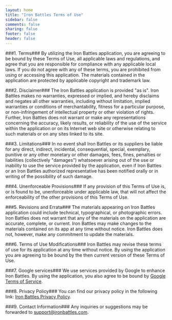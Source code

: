```yaml
---
layout: home
title: "Iron Battles Terms of Use"
sidebar: false
comments: false
sharing: false
footer: false
header: false
---
```


###1. Terms###
By utilizing the Iron Battles application, you are agreeing to be bound by these Terms of Use, all applicable laws and regulations, and agree that you are responsible for compliance with any applicable local laws. If you do not agree with any of these terms, you are prohibited from using or accessing this application. The materials contained in the application are protected by applicable copyright and trademark law.

###2. Disclaimer###
The Iron Battles application is provided "as is". Iron Battles makes no warranties, expressed or implied, and hereby disclaims and negates all other warranties, including without limitation, implied warranties or conditions of merchantability, fitness for a particular purpose, or non-infringement of intellectual property or other violation of rights. Further, Iron Battles does not warrant or make any representations concerning the accuracy, likely results, or reliability of the use of the service within the application or on its Internet web site or otherwise relating to such materials or on any sites linked to its site.

###3. Limitations###
In no event shall Iron Battles or its suppliers be liable for any direct, indirect, incidental, consequential, special, exemplary, punitive or any other monetary or other damages, fees, fines, penalties or liabilities (collectively "damages") whatsoever arising out of the use or inability to use the service provided by the application, even if Iron Battles or an Iron Battles authorized representative has been notified orally or in writing of the possibility of such damage.

###4. Unenforceable Provisions###
If any provision of this Terms of Use is, or is found to be, unenforceable under applicable law, that will not affect the enforceability of the other provisions of this Terms of Use.

###5. Revisions and Errata###
The materials appearing on Iron Battles application could include technical, typographical, or photographic errors. Iron Battles does not warrant that any of the materials on the application are accurate, complete, or current. Iron Battles may make changes to the materials contained on its app at any time without notice. Iron Battles does not, however, make any commitment to update the materials.

###6. Terms of Use Modifications###
Iron Battles may revise these terms of use for its application at any time without notice. By using the application you are agreeing to be bound by the then current version of these Terms of Use.

###7. Google services###
We use services provided by Google to enhance Iron Battles. By using the application, you also agree to be bound by [Google Terms of Service](http://www.google.com/intl/en/policies/terms/).

###8. Privacy Policy###
You can find our privacy policy in the following link: [Iron Battles Privacy Policy](privacy-policy.html).

###9. Contact Information###
Any inquiries or suggestions may be forwarded to support@ironbattles.com.
